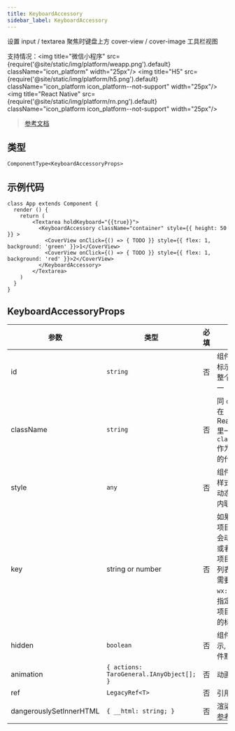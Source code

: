 ```yaml
---
title: KeyboardAccessory
sidebar_label: KeyboardAccessory
---
```


设置 input / textarea 聚焦时键盘上方 cover-view / cover-image 工具栏视图

支持情况：<img title="微信小程序" src={require('@site/static/img/platform/weapp.png').default} className="icon_platform" width="25px"/> <img title="H5" src={require('@site/static/img/platform/h5.png').default} className="icon_platform icon_platform--not-support" width="25px"/> <img title="React Native" src={require('@site/static/img/platform/rn.png').default} className="icon_platform icon_platform--not-support" width="25px"/>

> [参考文档](https://developers.weixin.qq.com/miniprogram/dev/component/keyboard-accessory.html)

## 类型

```tsx
ComponentType<KeyboardAccessoryProps>
```

## 示例代码

```tsx
class App extends Component {
  render () {
    return (
        <Textarea holdKeyboard="{{true}}">
          <KeyboardAccessory className="container" style={{ height: 50 }} >
            <CoverView onClick={() => { TODO }} style={{ flex: 1, background: 'green' }}>1</CoverView>
            <CoverView onClick={() => { TODO }} style={{ flex: 1, background: 'red' }}>2</CoverView>
          </KeyboardAccessory>
        </Textarea>
    )
  }
}
```

## KeyboardAccessoryProps

| 参数 | 类型 | 必填 | 说明 |
| --- | --- | :---: | --- |
| id | `string` | 否 | 组件的唯一标示, 保持整个页面唯一 |
| className | `string` | 否 | 同 `class`，在 React/Nerv 里一般使用 `className` 作为 `class` 的代称 |
| style | `any` | 否 | 组件的内联样式, 可以动态设置的内联样式 |
| key | string or number | 否 | 如果列表中项目的位置会动态改变或者有新的项目添加到列表中，<br />需要使用 `wx:key` 来指定列表中项目的唯一的标识符。 |
| hidden | `boolean` | 否 | 组件是否显示, 所有组件默认显示 |
| animation | `{ actions: TaroGeneral.IAnyObject[]; }` | 否 | 动画属性 |
| ref | `LegacyRef<T>` | 否 | 引用 |
| dangerouslySetInnerHTML | `{ __html: string; }` | 否 | 渲染 HTML<br />[参考地址](https://taro-docs.jd.com/taro/docs/html) |
